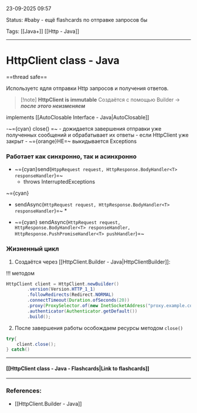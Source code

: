 
23-09-2025 09:57

Status: #baby - ещё flashcards по отправке запросов бы

Tags: [[Java+]]  [[Http - Java]]

---
# HttpClient class - Java

==thread safe==

Используетс ядля отправки Http запросов и получения ответов.


> [!note] **HttpClient is immutable**
> Создаётся с помощью Builder -> ***после этого неизменяем***

implements [[AutoClosable Interface - Java|AutoClosable]]

-~={cyan} close() =~
	- дожидается завершения отправки уже полученных сообщений и обрабатывает их ответы
	- если HttpClient уже закрыт - ~={orange}НЕ=~ выкидывается Exceptions
	



### Работает как синхронно, так и асинхронно

- ~={cyan}send(`HtppRequest request, HttpResponse.BodyHandler<T> responseHandler`)=~
	- throws InterruptedExceptions

~={cyan}
* sendAsync(`HttpRequest request, HttpResponse.BodyHandler<T> responseHandler`)=~
	* 
	
	
- ~={cyan} sendAsync(`HttpRequest request, HttpResponse.BodyHandler<T> responseHandler, HttpResponse.PushPromiseHandler<T> pushHandler`)=~
	
	
	

### Жизненный цикл

1. Создаётся через [[HttpClient.Builder - Java|HttpClientBuilder]]:

!!! методом 
```java
HttpClient client = HttpClient.newBuilder()
        .version(Version.HTTP_1_1)
        .followRedirects(Redirect.NORMAL)
        .connectTimeout(Duration.ofSeconds(20))
        .proxy(ProxySelector.of(new InetSocketAddress("proxy.example.com", 80)))
        .authenticator(Authenticator.getDefault())
        .build();
```

2. После завершения работы особождаем ресурсы методом `close()`
```java
try{
	client.close();
} catch()
```



----
#### [[HttpClient class - Java - Flashcards|Link to flashcards]]


---
### References:

- [[HttpClient.Builder - Java]]
